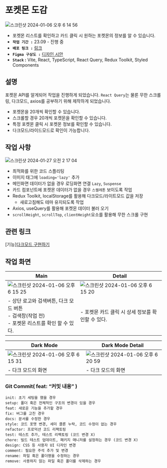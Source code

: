 # 포켓몬 도감
![스크린샷 2024-01-06 오후 6 14 56](https://github.com/jieun419/poke-dex/assets/109754988/406a46ef-a8a7-477a-9493-0f473d3b9832)
- 포켓몬 리스트를 확인하고 카드 클릭 시 원하는 포켓몬의 정보를 알 수 있습니다.
- **`작업 기간 :`** 23.09 - 진행 중
- **`배포 링크 :`** [링크](https://je-poke-dex.vercel.app/)
- **`Figma 구상도 :`** [디자인 시안](https://www.figma.com/file/1Gmg1R2fYyPPrbyeWpOkWa/%ED%8F%AC%EC%BC%93%EB%AA%AC-%EB%8F%84%EA%B0%90?type=design&node-id=0%3A1&mode=design&t=hblSPKcI41uNVdQo-1)
- **`Stack` :** Vite, React, TypeScript, React Query, Redux Toolkit, Styled Components

## 설명
포켓몬 API를 알게되어 작업을 진행하게 되었습니다.
`React Query`는 물론 무한 스크롤링, 다크모드, axios를 공부하기 위해 제작하게 되었습니다.

- 포켓몬을 20개씩 확인할 수 있습니다.
- 스크롤할 경우 20개씩 포켓몬을 확인할 수 있습니다.
- 특정 포켓몬 클릭 시 포켓몬 정보를 확인할 수 있습니다.
- 다크모드/라이드모드로 확인이 가능합니다.

## 작업 사항
![스크린샷 2024-01-27 오전 2 17 04](https://github.com/jieun419/poke-dex/assets/109754988/c06b7535-ab0d-4d7e-ba73-26d8e9afcf51)
- 최적화를 위한 코드 스플리팅
- 이미지 태그에 `loading='lazy'` 추가
- 메인화면 데이터가 없을 경우 로딩화면 연결 `Lazy`, `Suspense`
- 카드 컴포넌트에 포켓몬 데이터가 없을 경우 `스켈레톤` 보이도록 작업
- Redux Toolkit, localStorage를 활용해 다크모드/라이트모드 값을 저장
  - 새로고침해도 테마 유지되도록 작업 
- Axios, useQuery를 활용해 포켓몬 데이터 불러 오기
- `scrollHeight`, `scrollTop`, `clientHeight`요소를 활용해 무한 스크롤 구현

## 관련 링크
[기능][다크모드 구현하기](https://velog.io/@crg1050/다크모드-구현-하기-react-reduxToolkit-styled-components)

## 작업 화면
|Main|Detail|
|------|---|
|![스크린샷 2024-01-06 오후 6 15 25](https://github.com/jieun419/poke-dex/assets/109754988/d2fe1651-8b5d-4fe6-bac6-07425c1bd1bb)|![스크린샷 2024-01-06 오후 6 15 20](https://github.com/jieun419/poke-dex/assets/109754988/7b58dee0-aadf-40fe-83c8-c5b9a1b47f4d)|
|- 상단 로고와 검색버튼, 다크 모드 버튼<br>- 검색창(작업 전)<br>- 포켓몬 리스트를 확인 할 수 있다.|- 포켓몬 카드 클릭 시 상세 정보를 확인할 수 있다.|

|Dark Mode|Dark Mode Detail|
|------|---|
|![스크린샷 2024-01-06 오후 6 15 31](https://github.com/jieun419/poke-dex/assets/109754988/4b719a4f-e2c7-4df9-bdf7-2946c8c4e429)|![스크린샷 2024-01-06 오후 6 20 59](https://github.com/jieun419/poke-dex/assets/109754988/0f1e2b91-aa1e-4489-b47e-cbe24f6baa94)|
|- 다크 모드의 화면|- 다크 모드의 화면|

### Git Commit( feat: “커밋 내용” )

```
init: 초기 세팅을 했을 경우
setup: 폴더 혹은 전체적인 구조의 변경이 있을 경우
feat: 새로운 기능을 추가할 경우
fix: 버그를 고친 경우
docs: 문서를 수정한 경우
style: 코드 포맷 변경, 세미 콜론 누락, 코드 수정이 없는 경우
refactor: 프로덕션 코드 리팩토링
test: 테스트 추가, 테스트 리팩토링 (코드 변경 X)
chore: 빌드 테스트 업데이트, 패키지 매니저를 설정하는 경우 (코드 변경 X)
design: CSS 등 사용자 UI 디자인 변경
comment: 필요한 주석 추가 및 변경
rename: 파일 혹은 폴더명을 수정하는 경우
remove: 사용하지 않는 파일 혹은 폴더를 삭제하는 경우
```
